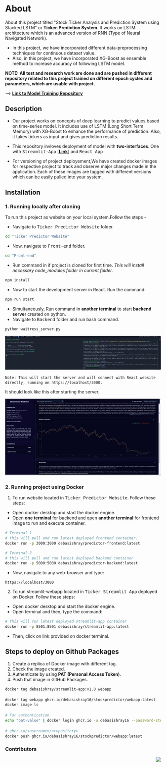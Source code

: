 # About

About this project titled "Stock Ticker Analysis and Prediction System using Stacked LSTM" or **Ticker-Prediction System**. It works on LSTM architecture which is an advanced version of RNN (Type of Neural Navigated Network).

- In this project, we have incorporated different data-preprocessing techniques for continuous dataset value.
- Also, in this project, we have incorporated XG-Boost as ensemble method to increase accuracy of following LSTM model.

**NOTE: All test and research work are done and are pushed in different repository related to this project trained on different epoch cycles and parameters, which are usable with project.**

--> **<a href="https://github.com/debasishray16/Stock-Prediction-Models"> Link to Model Training Repository</a>**

## Description

- Our project works on concepts of deep learning to predict values based on time-series model. It includes use of LSTM (Long Short Term Memory) with XG-Boost to enhance the performance of prediction. Also, it takes tickers as input and gives prediction results.

- This repository invloves deployment of model with **two-interfaces**.
One with <kbd>Streamlit-App</kbd>  [**[Link](https://ticker-prediction-app-tpa.streamlit.app/)**] and <kbd> React App </kbd>

- For versioning of project deployement,We have created docker images for respective project to track and observe major changes made in the application.
Each of these images are tagged with different versions which can be easily pulled into your system.

## Installation

### 1. Running locally after cloning

To run this project as website on your local system.Follow the steps -

- Navigate to <kbd>Ticker Predictor Website</kbd> folder.

```bash
cd "Ticker Predictor Website"
```

- Now, navigate to <kbd> Front-end</kbd> folder.

```bash
cd "Front-end"
```

- Run command in  if project is cloned for first time. *This will install necessary node_modules folder in current folder.*

```bash
npm install
```

- Now to start the development server in React. Run the command:

```bash
npm run start
```

- Simultaneously, Run command in **another terminal** to start **backend server** created on python.
- Navigate to <kbd> Backend</kbd> folder and run bash command.

```bash
python waitress_server.py
```

![terminal_Screenshot](assets/images/terminal_screenshot.png)

```text
Note: This will start the server and will connect with React website directly, running on https://localhost/3000.
```

It should look like this after starting the server.

![website_Preview](assets/images/Website_Preview.png)

### 2. Running project using Docker

1. To run website located in <kbd> Ticker Predictor Website</kbd>. Follow these steps:

- Open docker desktop and start the docker engine.
- Open **one terminal** for backend and open **another terminal** for frontend image to run and execute container.

```bash
# Terminal 1
# this will pull and run latest deployed frontend container.
docker run -p 3000:3000 debasishray/predictor-frontend:latest
```

```bash
# Terminal 2
# this will pull and run latest deployed backend container
docker run -p 5000:5000 debasishray/predictor-backend:latest
```

- Now, navigate to any web-browser and type:

```text
https://localhost/3000
```

2. To run streamlit-webapp located in <kbd> Ticker Streamlit App</kbd> deployed on Docker. Follow these steps:

- Open docker desktop and start the docker engine.
- Open terminal and then, type the command:

```bash
# this will run latest deployed streamlit-app container
docker run -p 8501:8501 debasishray/streamlit-app:latest
```

- Then, click on link provided on docker terminal.

## Steps to deploy on Github Packages

1. Create a replica of Docker image with different tag.
2. Check the image created.
3. Authenticate by using **PAT (Personal Access Token)**.
4. Push that image in GitHub Packages.

```bash
docker tag debasishray/streamlit-app:v1.0 webapp

docker tag webapp ghcr.io/debasishray16/stockpredictor/webapp:latest
docker image ls

# For authentication
echo "pat-value" | docker login ghcr.io -u debasishray16 --password-stdin

# ghcr.io/<username>/<repository>
docker push ghcr.io/debasishray16/stockpredictor/webapp:latest
```

### Contributors

<div align="right">
 <a href="https://github.com/debasishray16/StockPredictor/graphs/contributors">
   <img src="https://contrib.rocks/image?repo=debasishray16/StockPredictor" />
 </a>
</div>
